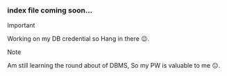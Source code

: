 ### index file coming soon...

> [!IMPORTANT]
> Working on my DB credential so Hang in there 😉.

> [!NOTE]
> Am still learning the round about of DBMS, So my PW is valuable to me 😑.